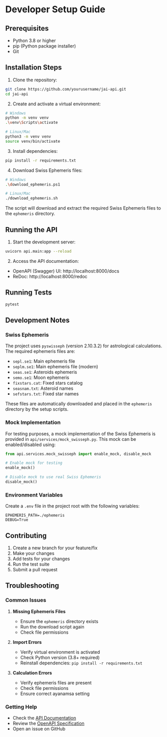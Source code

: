 # Developer Setup Guide

## Prerequisites

- Python 3.8 or higher
- pip (Python package installer)
- Git

## Installation Steps

1. Clone the repository:
```bash
git clone https://github.com/yourusername/jai-api.git
cd jai-api
```

2. Create and activate a virtual environment:
```bash
# Windows
python -m venv venv
.\venv\Scripts\activate

# Linux/Mac
python3 -m venv venv
source venv/bin/activate
```

3. Install dependencies:
```bash
pip install -r requirements.txt
```

4. Download Swiss Ephemeris files:
```bash
# Windows
.\download_ephemeris.ps1

# Linux/Mac
./download_ephemeris.sh
```

The script will download and extract the required Swiss Ephemeris files to the `ephemeris` directory.

## Running the API

1. Start the development server:
```bash
uvicorn api.main:app --reload
```

2. Access the API documentation:
- OpenAPI (Swagger) UI: http://localhost:8000/docs
- ReDoc: http://localhost:8000/redoc

## Running Tests

```bash
pytest
```

## Development Notes

### Swiss Ephemeris

The project uses `pyswisseph` (version 2.10.3.2) for astrological calculations. The required ephemeris files are:

- `sepl.se1`: Main ephemeris file
- `seplm.se1`: Main ephemeris file (modern)
- `seas.se1`: Asteroids ephemeris
- `semo.se1`: Moon ephemeris
- `fixstars.cat`: Fixed stars catalog
- `seasnam.txt`: Asteroid names
- `sefstars.txt`: Fixed star names

These files are automatically downloaded and placed in the `ephemeris` directory by the setup scripts.

### Mock Implementation

For testing purposes, a mock implementation of the Swiss Ephemeris is provided in `api/services/mock_swisseph.py`. This mock can be enabled/disabled using:

```python
from api.services.mock_swisseph import enable_mock, disable_mock

# Enable mock for testing
enable_mock()

# Disable mock to use real Swiss Ephemeris
disable_mock()
```

### Environment Variables

Create a `.env` file in the project root with the following variables:

```env
EPHEMERIS_PATH=./ephemeris
DEBUG=True
```

## Contributing

1. Create a new branch for your feature/fix
2. Make your changes
3. Add tests for your changes
4. Run the test suite
5. Submit a pull request

## Troubleshooting

### Common Issues

1. **Missing Ephemeris Files**
   - Ensure the `ephemeris` directory exists
   - Run the download script again
   - Check file permissions

2. **Import Errors**
   - Verify virtual environment is activated
   - Check Python version (3.8+ required)
   - Reinstall dependencies: `pip install -r requirements.txt`

3. **Calculation Errors**
   - Verify ephemeris files are present
   - Check file permissions
   - Ensure correct ayanamsa setting

### Getting Help

- Check the [API Documentation](http://localhost:8000/docs)
- Review the [OpenAPI Specification](openapi-schema.yaml)
- Open an issue on GitHub 